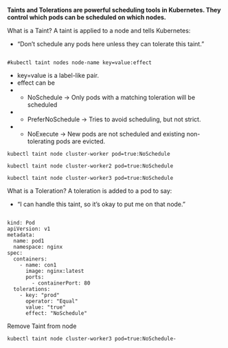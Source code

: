**Taints and Tolerations are powerful scheduling tools in Kubernetes. They control which pods can be scheduled on which nodes.**

What is a Taint?
A taint is applied to a node and tells Kubernetes:
- “Don’t schedule any pods here unless they can tolerate this taint.”

<pre><code>
#kubectl taint nodes node-name key=value:effect
</code></pre>

- key=value is a label-like pair.
- effect can be
- - NoSchedule → Only pods with a matching toleration will be scheduled
- - PreferNoSchedule → Tries to avoid scheduling, but not strict.
- - NoExecute → New pods are not scheduled and existing non-tolerating pods are evicted.

<pre><code>kubectl taint node cluster-worker pod=true:NoSchedule</code></pre>
<pre><code>kubectl taint node cluster-worker2 pod=true:NoSchedule</code></pre>
<pre><code>kubectl taint node cluster-worker3 pod=true:NoSchedule</code></pre>

What is a Toleration?
A toleration is added to a pod to say:
- “I can handle this taint, so it’s okay to put me on that node.”

<pre><code>
kind: Pod
apiVersion: v1
metadata:
  name: pod1
  namespace: nginx
spec:
  containers:
    - name: con1
      image: nginx:latest
      ports:
        - containerPort: 80
  tolerations:
    - key: "prod"
      operator: "Equal"
      value: "true"
      effect: "NoSchedule"
</code></pre>

Remove Taint from node
<pre><code>kubectl taint node cluster-worker3 pod=true:NoSchedule-</code></pre>

